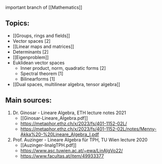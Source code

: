 important branch of [[Mathematics]]


## Topics:
- [[Groups, rings and fields]]
- Vector spaces [2]
- [[Linear maps and matrices]]
- Determinants [2]
- [[Eigenproblem]]
- Euklidean vector spaces
	- Inner product, norm, quadratic forms [2]
	- Spectral theorem [1]
	- Bilinearforms [1]
- [[Dual spaces, multilinear algebra, tensor algebra]] 


## Main sources:
1. Dr. Ginosar - Lineare Algebra, ETH lecture notes 2021
	- [[Ginosar-Lineare_Algebra.pdf]]
	- https://metaphor.ethz.ch/x/2023/fs/401-1152-02L/
	- https://metaphor.ethz.ch/x/2023/fs/401-1152-02L/notes/Menny-Akka%20-%20Lineare_Algebra_I.pdf
2. Prof. Auzinger - Lineare Algebra für TPH, TU Wien lecture 2020
	- [[Auzinger-linalgTPH.pdf]]
	- https://www.asc.tuwien.ac.at/~ewa/LinAlgVo22/
	- https://www.facultas.at/item/49933377

